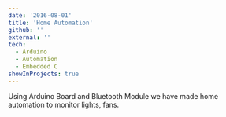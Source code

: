 ```yaml
---
date: '2016-08-01'
title: 'Home Automation'
github: ''
external: ''
tech:
  - Arduino
  - Automation
  - Embedded C
showInProjects: true
---
```


Using Arduino Board and Bluetooth Module we have made home automation to monitor lights, fans.
